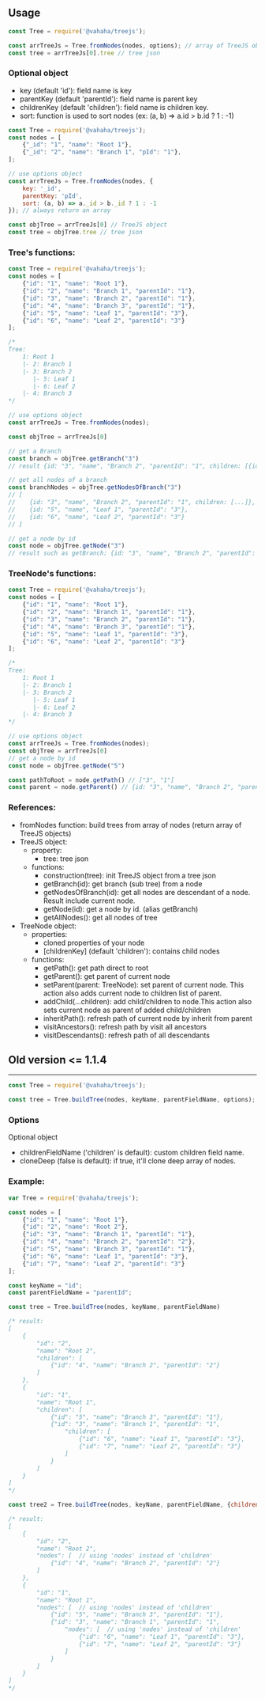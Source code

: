 ## Usage
```js
const Tree = require('@vahaha/treejs');

const arrTreeJs = Tree.fromNodes(nodes, options); // array of TreeJS objects
const tree = arrTreeJs[0].tree // tree json
```

### Optional object
- key (default 'id'): field name is key
- parentKey (default 'parentId'): field name is parent key
- childrenKey (default 'children'): field name is children key.
- sort: function is used to sort nodes (ex: (a, b) => a.id > b.id ? 1 : -1)
```js
const Tree = require('@vahaha/treejs');
const nodes = [
    {"_id": "1", "name": "Root 1"},
    {"_id": "2", "name": "Branch 1", "pId": "1"},
];

// use options object
const arrTreeJs = Tree.fromNodes(nodes, {
    key: '_id',
    parentKey: 'pId',
    sort: (a, b) => a._id > b._id ? 1 : -1 
}); // always return an array

const objTree = arrTreeJs[0] // TreeJS object
const tree = objTree.tree // tree json
```
### Tree's functions:
```js
const Tree = require('@vahaha/treejs');
const nodes = [
    {"id": "1", "name": "Root 1"},
    {"id": "2", "name": "Branch 1", "parentId": "1"},
    {"id": "3", "name": "Branch 2", "parentId": "1"},
    {"id": "4", "name": "Branch 3", "parentId": "1"},
    {"id": "5", "name": "Leaf 1", "parentId": "3"},
    {"id": "6", "name": "Leaf 2", "parentId": "3"}
];

/*
Tree:
    1: Root 1
    |- 2: Branch 1
    |- 3: Branch 2
       |- 5: Leaf 1
       |- 6: Leaf 2
    |- 4: Branch 3
*/

// use options object
const arrTreeJs = Tree.fromNodes(nodes);

const objTree = arrTreeJs[0]

// get a Branch
const branch = objTree.getBranch("3")
// result {id: "3", "name", "Branch 2", "parentId": "1", children: [{id: "5", ...}, {id: "6", ...}]},

// get all nodes of a branch
const branchNodes = objTree.getNodesOfBranch("3")
// [
//    {id: "3", "name", "Branch 2", "parentId": "1", children: [...]},
//    {id: "5", "name", "Leaf 1", "parentId": "3"},
//    {id: "6", "name", "Leaf 2", "parentId": "3"}
// ]

// get a node by id
const node = objTree.getNode("3")
// result such as getBranch: {id: "3", "name", "Branch 2", "parentId": "1", children: [{id: "5", ...}, {id: "6", ...}]}
```
### TreeNode's functions:
```js
const Tree = require('@vahaha/treejs');
const nodes = [
    {"id": "1", "name": "Root 1"},
    {"id": "2", "name": "Branch 1", "parentId": "1"},
    {"id": "3", "name": "Branch 2", "parentId": "1"},
    {"id": "4", "name": "Branch 3", "parentId": "1"},
    {"id": "5", "name": "Leaf 1", "parentId": "3"},
    {"id": "6", "name": "Leaf 2", "parentId": "3"}
];

/*
Tree:
    1: Root 1
    |- 2: Branch 1
    |- 3: Branch 2
       |- 5: Leaf 1
       |- 6: Leaf 2
    |- 4: Branch 3
*/

// use options object
const arrTreeJs = Tree.fromNodes(nodes);
const objTree = arrTreeJs[0]
// get a node by id
const node = objTree.getNode("5")

const pathToRoot = node.getPath() // ["3", "1"]
const parent = node.getParent() // {id: "3", "name", "Branch 2", "parentId": "1", children: [{id: "5", ...}, {id: "6", ...}]}
```

### References:
- fromNodes function: build trees from array of nodes (return array of TreeJS objects)
- TreeJS object:
  - property:
    - tree: tree json
  - functions:
    - construction(tree): init TreeJS object from a tree json
    - getBranch(id): get branch (sub tree) from a node
    - getNodesOfBranch(id): get all nodes are descendant of a node. Result include current node.
    - getNode(id): get a node by id. (alias getBranch)
    - getAllNodes(): get all nodes of tree
- TreeNode object:
  - properties:
    - cloned properties of your node
    - [childrenKey] (default 'children'): contains child nodes
  - functions:
    - getPath(): get path direct to root
    - getParent(): get parent of current node
    - setParent(parent: TreeNode): set parent of current node. This action also adds current node to children list of parent.
    - addChild(...children): add child/children to node.This action also sets current node as parent of added child/children
    - inheritPath(): refresh path of current node by inherit from parent
    - visitAncestors(): refresh path by visit all ancestors
    - visitDescendants(): refresh path of all descendants

## Old version <= 1.1.4
---
```js
const Tree = require('@vahaha/treejs');

const tree = Tree.buildTree(nodes, keyName, parentFieldName, options);
```

### Options

Optional object
- childrenFieldName ('children' is default): custom children field name.
- cloneDeep (false is default): if true, it'll clone deep array of nodes.

### Example:
```js
var Tree = require('@vahaha/treejs');

const nodes = [
    {"id": "1", "name": "Root 1"},
    {"id": "2", "name": "Root 2"},
    {"id": "3", "name": "Branch 1", "parentId": "1"},
    {"id": "4", "name": "Branch 2", "parentId": "2"},
    {"id": "5", "name": "Branch 3", "parentId": "1"},
    {"id": "6", "name": "Leaf 1", "parentId": "3"},
    {"id": "7", "name": "Leaf 2", "parentId": "3"}
];

const keyName = "id";
const parentFieldName = "parentId";

const tree = Tree.buildTree(nodes, keyName, parentFieldName)

/* result:
[
    {
        "id": "2",
        "name": "Root 2",
        "children": [
            {"id": "4", "name": "Branch 2", "parentId": "2"}
        ]
    },
    {
        "id": "1",
        "name": "Root 1",
        "children": [
            {"id": "5", "name": "Branch 3", "parentId": "1"},
            {"id": "3", "name": "Branch 1", "parentId": "1",
                "children": [
                    {"id": "6", "name": "Leaf 1", "parentId": "3"},
                    {"id": "7", "name": "Leaf 2", "parentId": "3"}
                ]
            }
        ]
    }
]
*/

const tree2 = Tree.buildTree(nodes, keyName, parentFieldName, {childrenFieldName: 'nodes'})

/* result:
[
    {
        "id": "2",
        "name": "Root 2",
        "nodes": [  // using 'nodes' instead of 'children'
            {"id": "4", "name": "Branch 2", "parentId": "2"}
        ]
    },
    {
        "id": "1",
        "name": "Root 1",
        "nodes": [  // using 'nodes' instead of 'children'
            {"id": "5", "name": "Branch 3", "parentId": "1"},
            {"id": "3", "name": "Branch 1", "parentId": "1",
                "nodes": [  // using 'nodes' instead of 'children'
                    {"id": "6", "name": "Leaf 1", "parentId": "3"},
                    {"id": "7", "name": "Leaf 2", "parentId": "3"}
                ]
            }
        ]
    }
]
*/
```